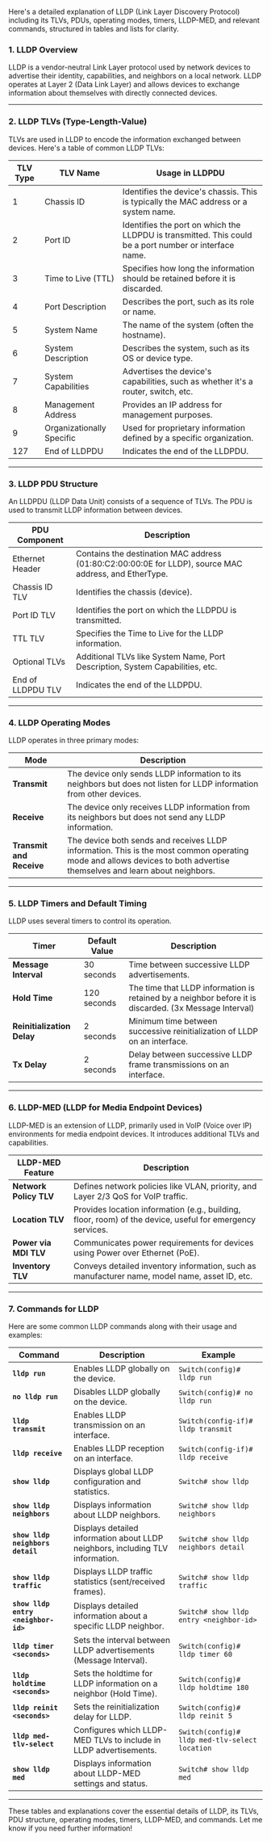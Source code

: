 Here's a detailed explanation of LLDP (Link Layer Discovery Protocol) including its TLVs, PDUs, operating modes, timers, LLDP-MED, and relevant commands, structured in tables and lists for clarity.

### 1. **LLDP Overview**

LLDP is a vendor-neutral Link Layer protocol used by network devices to advertise their identity, capabilities, and neighbors on a local network. LLDP operates at Layer 2 (Data Link Layer) and allows devices to exchange information about themselves with directly connected devices.

---

### 2. **LLDP TLVs (Type-Length-Value)**
TLVs are used in LLDP to encode the information exchanged between devices. Here's a table of common LLDP TLVs:

| **TLV Type** | **TLV Name**                       | **Usage in LLDPDU**                                                                                             |
|--------------|------------------------------------|-----------------------------------------------------------------------------------------------------------------|
| 1            | Chassis ID                         | Identifies the device's chassis. This is typically the MAC address or a system name.                            |
| 2            | Port ID                            | Identifies the port on which the LLDPDU is transmitted. This could be a port number or interface name.           |
| 3            | Time to Live (TTL)                 | Specifies how long the information should be retained before it is discarded.                                   |
| 4            | Port Description                   | Describes the port, such as its role or name.                                                                   |
| 5            | System Name                        | The name of the system (often the hostname).                                                                    |
| 6            | System Description                 | Describes the system, such as its OS or device type.                                                            |
| 7            | System Capabilities                | Advertises the device's capabilities, such as whether it's a router, switch, etc.                               |
| 8            | Management Address                 | Provides an IP address for management purposes.                                                                 |
| 9            | Organizationally Specific          | Used for proprietary information defined by a specific organization.                                            |
| 127          | End of LLDPDU                      | Indicates the end of the LLDPDU.                                                                                 |

---

### 3. **LLDP PDU Structure**
An LLDPDU (LLDP Data Unit) consists of a sequence of TLVs. The PDU is used to transmit LLDP information between devices.

| **PDU Component**       | **Description**                                                                                       |
|-------------------------|-------------------------------------------------------------------------------------------------------|
| Ethernet Header         | Contains the destination MAC address (01:80:C2:00:00:0E for LLDP), source MAC address, and EtherType. |
| Chassis ID TLV          | Identifies the chassis (device).                                                                      |
| Port ID TLV             | Identifies the port on which the LLDPDU is transmitted.                                               |
| TTL TLV                 | Specifies the Time to Live for the LLDP information.                                                  |
| Optional TLVs           | Additional TLVs like System Name, Port Description, System Capabilities, etc.                         |
| End of LLDPDU TLV       | Indicates the end of the LLDPDU.                                                                       |

---

### 4. **LLDP Operating Modes**
LLDP operates in three primary modes:

| **Mode**         | **Description**                                                                                                                                                        |
|------------------|------------------------------------------------------------------------------------------------------------------------------------------------------------------------|
| **Transmit**     | The device only sends LLDP information to its neighbors but does not listen for LLDP information from other devices.                                                   |
| **Receive**      | The device only receives LLDP information from its neighbors but does not send any LLDP information.                                                                    |
| **Transmit and Receive** | The device both sends and receives LLDP information. This is the most common operating mode and allows devices to both advertise themselves and learn about neighbors. |

---

### 5. **LLDP Timers and Default Timing**
LLDP uses several timers to control its operation.

| **Timer**             | **Default Value** | **Description**                                                                                         |
|-----------------------|-------------------|---------------------------------------------------------------------------------------------------------|
| **Message Interval**  | 30 seconds        | Time between successive LLDP advertisements.                                                            |
| **Hold Time**         | 120 seconds       | The time that LLDP information is retained by a neighbor before it is discarded. (3x Message Interval)  |
| **Reinitialization Delay** | 2 seconds         | Minimum time between successive reinitialization of LLDP on an interface.                                |
| **Tx Delay**          | 2 seconds         | Delay between successive LLDP frame transmissions on an interface.                                       |

---

### 6. **LLDP-MED (LLDP for Media Endpoint Devices)**
LLDP-MED is an extension of LLDP, primarily used in VoIP (Voice over IP) environments for media endpoint devices. It introduces additional TLVs and capabilities.

| **LLDP-MED Feature**   | **Description**                                                                                           |
| ---------------------- | --------------------------------------------------------------------------------------------------------- |
| **Network Policy TLV** | Defines network policies like VLAN, priority, and Layer 2/3 QoS for VoIP traffic.                         |
| **Location TLV**       | Provides location information (e.g., building, floor, room) of the device, useful for emergency services. |
| **Power via MDI TLV**  | Communicates power requirements for devices using Power over Ethernet (PoE).                              |
| **Inventory TLV**      | Conveys detailed inventory information, such as manufacturer name, model name, asset ID, etc.             |

---

### 7. **Commands for LLDP**
Here are some common LLDP commands along with their usage and examples:

| **Command**                              | **Description**                                                                                             | **Example**                                           |
|------------------------------------------|-------------------------------------------------------------------------------------------------------------|-------------------------------------------------------|
| **`lldp run`**                           | Enables LLDP globally on the device.                                                                         | `Switch(config)# lldp run`                            |
| **`no lldp run`**                        | Disables LLDP globally on the device.                                                                        | `Switch(config)# no lldp run`                         |
| **`lldp transmit`**                      | Enables LLDP transmission on an interface.                                                                   | `Switch(config-if)# lldp transmit`                    |
| **`lldp receive`**                       | Enables LLDP reception on an interface.                                                                      | `Switch(config-if)# lldp receive`                     |
| **`show lldp`**                          | Displays global LLDP configuration and statistics.                                                           | `Switch# show lldp`                                   |
| **`show lldp neighbors`**                | Displays information about LLDP neighbors.                                                                   | `Switch# show lldp neighbors`                         |
| **`show lldp neighbors detail`**         | Displays detailed information about LLDP neighbors, including TLV information.                               | `Switch# show lldp neighbors detail`                  |
| **`show lldp traffic`**                  | Displays LLDP traffic statistics (sent/received frames).                                                     | `Switch# show lldp traffic`                           |
| **`show lldp entry <neighbor-id>`**      | Displays detailed information about a specific LLDP neighbor.                                                | `Switch# show lldp entry <neighbor-id>`               |
| **`lldp timer <seconds>`**               | Sets the interval between LLDP advertisements (Message Interval).                                            | `Switch(config)# lldp timer 60`                       |
| **`lldp holdtime <seconds>`**            | Sets the holdtime for LLDP information on a neighbor (Hold Time).                                            | `Switch(config)# lldp holdtime 180`                   |
| **`lldp reinit <seconds>`**              | Sets the reinitialization delay for LLDP.                                                                    | `Switch(config)# lldp reinit 5`                       |
| **`lldp med-tlv-select`**                | Configures which LLDP-MED TLVs to include in LLDP advertisements.                                            | `Switch(config)# lldp med-tlv-select location`        |
| **`show lldp med`**                      | Displays information about LLDP-MED settings and status.                                                     | `Switch# show lldp med`                               |

---

These tables and explanations cover the essential details of LLDP, its TLVs, PDU structure, operating modes, timers, LLDP-MED, and commands. Let me know if you need further information!